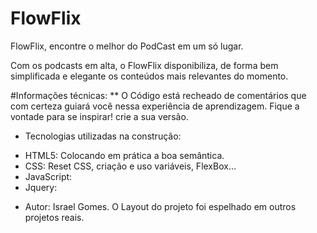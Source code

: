 # FlowFlix
FlowFlix, encontre o melhor do PodCast em um só lugar.

Com os podcasts em alta, o FlowFlix disponibiliza, de forma bem simplificada e elegante os conteúdos mais relevantes do momento.

#Informações técnicas:
** O Código está recheado de comentários que com certeza guiará você nessa experiência de aprendizagem. Fique a vontade para se inspirar! crie a sua versão.

- Tecnologias utilizadas na construção: 
* HTML5: Colocando em prática a boa semântica.
* CSS: Reset CSS, criação e uso variáveis, FlexBox... 
* JavaScript:
* Jquery:

- Autor: Israel Gomes. O Layout do projeto foi espelhado em outros projetos reais. 

